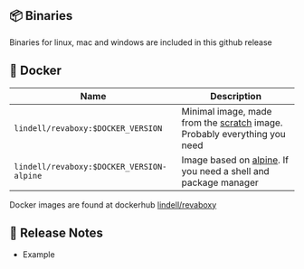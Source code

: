 📦 Binaries
----
Binaries for linux, mac and windows are included in this github release

🐳 Docker
----
| Name                 | Description                                                                                                  |
| -------------------- | ------------------------------------------------------------------------------------------------------------ |
| `lindell/revaboxy:$DOCKER_VERSION`        | Minimal image, made from the [scratch](https://hub.docker.com/_/scratch) image. Probably everything you need |
| `lindell/revaboxy:$DOCKER_VERSION-alpine` | Image based on [alpine](https://hub.docker.com/_/alpine). If you need a shell and package manager            |

Docker images are found at dockerhub [lindell/revaboxy](https://hub.docker.com/r/lindell/revaboxy)

📡 Release Notes
----
* Example

